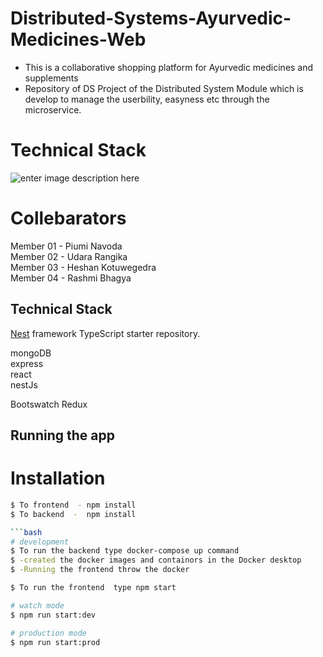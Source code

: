 # Distributed-Systems-Ayurvedic-Medicines-Web
 - This is a collaborative shopping platform for Ayurvedic medicines and supplements <br>
 - Repository of DS Project of the Distributed System Module which is develop to manage the userbility, easyness etc through the microservice.


# Technical Stack
![enter image description here](https://i.ibb.co/gjtwvVP/Screenshot-2023-04-27-152140.png)

# Collebarators

Member 01 - Piumi Navoda<br>
Member 02 - Udara Rangika<br>
Member 03 - Heshan Kotuwegedra<br>
Member 04 - Rashmi Bhagya<br>


## Technical Stack

[Nest](https://github.com/nestjs/nest) framework TypeScript starter repository.

mongoDB<br>
express<br>
react<br>
nestJs<br>

Bootswatch
Redux

## Running the app
# Installation
```bash
$ To frontend  - npm install
$ To backend  -  npm install

```bash
# development
$ To run the backend type docker-compose up command
$ -created the docker images and containors in the Docker desktop
$ -Running the frontend throw the docker

$ To run the frontend  type npm start

# watch mode
$ npm run start:dev

# production mode
$ npm run start:prod
```

